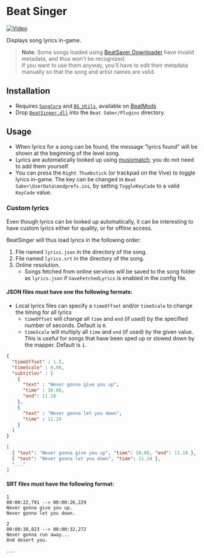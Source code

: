 Beat Singer
===========

[![Video](Video.gif)](https://youtu.be/95n0W1IpHFs)

Displays song lyrics in-game.

> **Note**: Some songs loaded using [BeatSaver Downloader](https://github.com/andruzzzhka/BeatSaverDownloader) have invalid metadata, and thus won't be recognized.  
> If you want to use them anyway, you'll have to edit their metadata manually so that the song and artist names are valid.

## Installation
* Requires [`SongCore`](https://github.com/Kylemc1413/SongCore) and [`BS_Utils`](https://github.com/Kylemc1413/Beat-Saber-Utils), available on [BeatMods](https://beatmods.com/#/mods)
* Drop [`BeatSinger.dll`](https://github.com/71/BeatSinger/releases) into the `Beat Saber/Plugins` directory.

## Usage
- When lyrics for a song can be found, the message "lyrics found" will be shown at the beginning of the level song.
- Lyrics are automatically looked up using [musixmatch](https://www.musixmatch.com); you do not need to add them yourself.
- You can press the `Right Thumbstick` (or trackpad on the Vive)
  to toggle lyrics in-game. The key can be changed in
  `Beat Saber\UserData\modprefs.ini`, by setting `ToggleKeyCode`
  to a valid `KeyCode` value.

### Custom lyrics
Even though lyrics can be looked up automatically, it can be interesting to have
custom lyrics either for quality, or for offline access.

BeatSinger will thus load lyrics in the following order:
1. File named `lyrics.json` in the directory of the song.
2. File named `lyrics.srt` in the directory of the song.
3. Online resolution.
   * Songs fetched from online services will be saved to the song folder as `lyrics.json` if `SaveFetchedLyrics` is enabled in the config file.

#### JSON files must have one the following formats:
* Local lyrics files can specify a `timeOffset` and/or `timeScale` to change the timing for all lyrics
  * `timeOffset` will change all `time` and `end` (if used) by the specified number of seconds. Default is `0`.
  * `timeScale` will multiply all `time` and `end` (if used) by the given value. This is useful for songs that have been sped up or slowed down by the mapper. Default is `1`.
```json
{
  "timeOffset" : 1.5,
  "timeScale" : 0.98,
  "subtitles" : [
    {
      "text" : "Never gonna give you up",
      "time" : 10.00,
      "end": 11.10
    },
    {
      "text" : "Never gonna let you down",
      "time" : 11.24
    }
  ]
}
```
```json
[
  { "text": "Never gonna give you up", "time": 10.00, "end": 11.10 },
  { "text": "Never gonna let you down", "time": 11.24 },
  "..."
]
```

#### SRT files must have the following format:
```srt
1
00:00:22,791 --> 00:00:26,229
Never gonna give you up.
Never gonna let you down.

2
00:00:30,023 --> 00:00:32,272
Never gonna run away...
And desert you.

...
```
